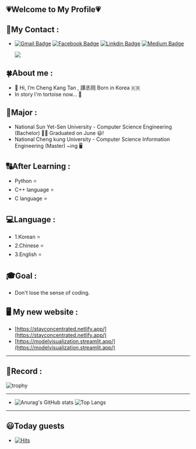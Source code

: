 ## 💗Welcome to My Profile💗 
## 🌟My Contact : 
- [![Gmail Badge](https://img.shields.io/badge/Gmail-D14836?style=for-the-badge&logo=gmail&logoColor=white&link=mailto:ekatmdrkd7227@gmail.com)](mailto:ekatmdrkd7227@gmail.com)
  [![Facebook Badge](https://img.shields.io/badge/Facebook-1877F2?style=for-the-badge&logo=facebook&logoColor=white&link=https://www.facebook.com/chengkang2001)](https://www.facebook.com/chengkang2001)
  [![Linkdin Badge](https://img.shields.io/badge/LinkedIn-0077B5?style=for-the-badge&logo=linkedin&logoColor=white&link=https://www.linkedin.com/in/chengkang-tan-aa9352243)](https://www.linkedin.com/in/chengkang-tan-aa9352243)
  [![Medium Badge](https://img.shields.io/badge/Medium-12100E?style=for-the-badge&logo=medium&logoColor=white&link=https://medium.com/@hichengkang)](https://medium.com/@hichengkang)
  
  
   <image src="https://img.shields.io/github/followers/TCK2001?style=social">
## 🍀About me : 
+ 👋 Hi, I’m Cheng Kang Tan , 譚丞岡 Born in Korea 🇰🇷 
+ In <The Tortoise and the Hare> story I'm tortoise now... 🐢     
## 🥇Major  :
+ National Sun Yet-Sen University - Computer Science Engineering  (Bachelor) 👨‍🎓 Graduated on June 😃!
+ National Cheng kung University - Computer Science Information Engineering (Master) ~ing 🖥️
## 🔠After Learning :
+ Python :star:
+ C++ language :star:
+ C language :star:
## 💻Language :
+  1.Korean :star:
+  2.Chinese :star:
+  3.English :star:
## 🎓Goal  :
+ Don't lose the sense of coding.
## 🖥️ My new website : 
+ [https://stayconcentrated.netlify.app/](https://stayconcentrated.netlify.app/)
+ [https://modelvisualization.streamlit.app/](https://modelvisualization.streamlit.app/)
--------
## 🎁Record  :
![trophy](https://github-profile-trophy.vercel.app/?username=TCK2001)
<!---
[![commit combo](http://commitcombo.com/get?user=TCK2001&theme=Sunset-mini)](https://github.com/devxb/commitcombo)
--->
--------
- ![Anurag's GitHub stats](https://github-readme-stats.vercel.app/api?username=TCK2001&show_icons=true&theme=highcontrast)
  ![Top Langs](https://github-readme-stats.vercel.app/api/top-langs/?username=TCK2001&langs_count=8)
--------
## 😃Today guests 
- [![Hits](https://hits.seeyoufarm.com/api/count/incr/badge.svg?url=https%3A%2F%2Fgithub.com%2FTCK2001&count_bg=%2379C83D&title_bg=%23555555&icon=&icon_color=%23E7E7E7&title=hits&edge_flat=false)](https://hits.seeyoufarm.com)
 
<!---
TCK2001/TCK2001 is a ✨ special ✨ repository because its `README.md` (this file) appears on your GitHub profile.
You can click the Preview link to take a look at your changes.
--->
